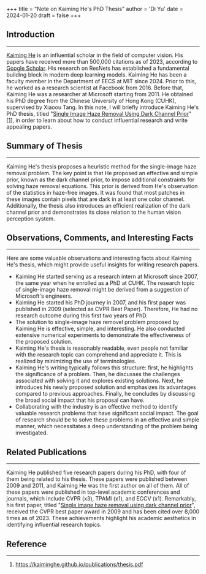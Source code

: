 +++
title = "Note on Kaiming He's PhD Thesis"
author = 'Di Yu'
date = 2024-01-20
draft = false
+++

## Introduction

---

[Kaiming He](https://kaiminghe.github.io/) is an influential scholar in the field of computer vision. His papers have received more than 500,000 citations as of 2023, according to [Google Scholar](https://scholar.google.com/citations?user=DhtAFkwAAAAJ&hl=en&oi=ao). His research on ResNets has established a fundamental building block in modern deep learning models. Kaiming He has been a faculty member in the Department of EECS at MIT since 2024. Prior to this, he worked as a research scientist at Facebook from 2016. Before that, Kaiming He was a researcher at Microsoft starting from 2011. He obtained his PhD degree from the Chinese University of Hong Kong (CUHK), supervised by Xiaoou Tang. In this note, I will briefly introduce Kaiming He's PhD thesis, titled "[Single Image Haze Removal Using Dark Channel Prior](https://kaiminghe.github.io/publications/thesis.pdf)" [[1](#reference)], in order to learn about how to conduct influential research and write appealing papers.

## Summary of Thesis

---

Kaiming He's thesis proposes a heuristic method for the single-image haze removal problem. The key point is that He proposed an effective and simple prior, known as the dark channel prior, to impose additional constraints for solving haze removal equations. This prior is derived from He's observation of the statistics in haze-free images. It was found that most patches in these images contain pixels that are dark in at least one color channel. Additionally, the thesis also introduces an efficient realization of the dark channel prior and demonstrates its close relation to the human vision perception system.

## Observations, Comments, and Interesting Facts

---

Here are some valuable observations and interesting facts about Kaiming He's thesis, which might provide useful insights for writing research papers.

- Kaiming He started serving as a research intern at Microsoft since 2007, the same year when he enrolled as a PhD at CUHK. The research topic of single-image haze removal might be derived from a suggestion of Microsoft's engineers.
- Kaiming He started his PhD journey in 2007, and his first paper was published in 2009 (selected as CVPR Best Paper). Therefore, He had no research outcome during this first two years of PhD.
- The solution to single-image haze removel problem proposed by Kaiming He is effective, simple, and interesting. He also conducted extensive numerical experiments to demonstrate the effectiveness of the proposed solution.
- Kaiming He's thesis is reasonably readable, even people not familiar with the research topic can comprehend and appreciate it. This is realized by minimizing the use of terminologies.
- Kaiming He's writing typically follows this structure: first, he highlights the significance of a problem. Then, he discusses the challenges associated with solving it and explores existing solutions. Next, he introduces his newly proposed solution and emphasizes its advantages compared to previous approaches. Finally, he concludes by discussing the broad social impact that his proposal can have.
- Collaborating with the industry is an effective method to identify valuable research problems that have significant social impact. The goal of research should be to solve these problems in an effective and simple manner, which necessitates a deep understanding of the problem being investigated.

## Related Publications

---

Kaiming He published five research papers during his PhD, with four of them being related to his thesis. These papers were published between 2009 and 2011, and Kaiming He was the first author on all of them. All of these papers were published in top-level academic conferences and journals, which include CVPR (x3), TPAMI (x1), and ECCV (x1). Remarkably, his first paper, titled "[Single image haze removal using dark channel prior](https://doi.org/10.1109/TPAMI.2010.168)", received the CVPR best paper award in 2009 and has been cited over 8,000 times as of 2023. These achievements highlight his academic aesthetics in identifying influential research topics.

## Reference

---

1. https://kaiminghe.github.io/publications/thesis.pdf